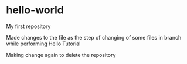 # hello-world
My first repository

Made changes to the file as the step of changing of some files in branch while performing Hello Tutorial

Making change again to delete the repository
